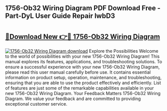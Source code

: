 ## 1756-Ob32 Wiring Diagram PDF Download Free - Part-DyL User Guide Repair lwbD3

# <h2><a href="http://dfjm4o.blite.top/?on=1756-Ob32+Wiring+Diagram">🔗Download New 👉🔴 1756-Ob32 Wiring Diagram</a></h2>

[![1756-Ob32 Wiring Diagram download](https://i.imgur.com/lujVjoI.png)](http://dfjm4o.blite.top/?on=1756-Ob32+Wiring+Diagram)
Explore the Possibilities Welcome to the world of possibilities with your new 1756-Ob32 Wiring Diagram! This manual explores its features, applications, and troubleshooting solutions. To ensure a successful experience with your new 1756-Ob32 Wiring Diagram, please read this user manual carefully before use. It contains essential information on product setup, operation, maintenance, and troubleshooting, ensuring that you are able to use the product effectively and efficiently. List of features are just some of the remarkable capabilities available in your new 1756-Ob32 Wiring Diagram. Your Feedback Matters 1756-Ob32 Wiring Diagram. We value your feedback and are committed to providing exceptional customer service.
